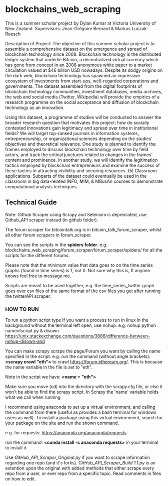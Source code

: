 # blockchains_web_scraping

This is a summer scholar project by Dylan Kumar at Victoria University of New Zealand. 
Supervisors: Jean-Grégoire Bernard & Markus Luczak-Roesch

Description of Project:
The objective of this summer scholar project is to assemble a comprehensive dataset on the emergence and spread of blockchain technology since 2008.  Blockchain technology is the distributed ledger system that underlie Bitcoin, a decentralized virtual currency which has gone from concept in an 2008 anonymous white paper to a market circulation valued at $46 billion USD nowadays. Despite its dodgy origins on the dark web, blockchain technology has spawned an impressive ecosystem of investments from start-ups, well-regarded corporations and governments.  The dataset assembled from the digital footprints of blockchain technology communities, investment databases, media archives, the web and social media (Twitter, Wikipedia) will provide the empirics of a research programme on the social acceptance and diffusion of blockchain technology as an innovation.

Using this dataset, a programme of studies will be conducted to answer the broader research question that motivates this project: how do socially contested innovations gain legitimacy and spread over time in institutional fields?  We will target top-ranked journals in information systems, entrepreneurship, or organizational sciences depending on the studies’ objectives and theoretical relevance.  One study is planned to identify the frames employed to discuss blockchain technology over time by field actors, and track the critical junctures related to changes in the frames’ content and prominence.  In another study, we will identify the legitimation tactics employed by blockchain entrepreneurs and examine the success of these tactics in attracting visibility and securing resources. 
(5) Classroom applications. Subparts of the dataset could eventually be used in the classroom in big data-related INFO, MIM, & MBusAn courses to demonstrate computational analysis techniques. 


## Technical Guide

Note: Github Scraper using Scrapy and Selenium is depreciated, use Github_API scraper instead (in github folder). 

The forum scraper for bitcointalk.org is in bitcoin_talk_forum_scraper, whilst all other forum scrapers in forum_scraper.

You can see the scripts in the <b>spiders folder</b>. e.g. blockchains_web_scraping/forum_scraper/forum_scraper/spiders/ for all the scripts for the different forums. 

Please note that the minimum value that data goes to on the time series graphs (found in time series) is 1, not 0. Not sure why this is, If anyone knows feel free to message me. 

Scripts are meant to be used together, e.g. the time_series_twitter graph goes over csv files of the same format of the csv files you get after running the twitterAPI scraper.


### HOW TO RUN

To run a python script type <b><python nameofscript.py></b>
If you want a process to run in linux in the background without the terminal left open, use nohup.
e.g. nohup python nameofscript.py & disown
https://unix.stackexchange.com/questions/3886/difference-between-nohup-disown-and

You can make scrapy scrape the page/Forum you want by calling the name specified in the script. e.g. run the command (without angle brackets): <b><scrapy crawl "eth"></b> to crawl https://forum.ethereum.org/. This is because the name variable in the file is set to "eth".

Note in the script we have: <b><name = "eth"></b>

Make sure you move (cd) into the directory with the scrapy.cfg file, or else it won't be able to find the scrapy script.
In Scrapy the 'name' variable holds what we call when running 

I recommend using anaconda to set up a virtual environment, and calling the command from there (useful as provides a bash terminal for windows users as well).
To install a package using this virtual environment, search for your package on the site and run the shown command, 

e.g. for requests:
https://anaconda.org/anaconda/requests

run the command: <b><conda install -c anaconda requests></b> in your terminal to install it.

Use <i>GitHub_API_Scraper_Original.py</i> if you want to scrape information regarding one repo (and it's forks).
<i>GitHub_API_Scraper_Build 1.1.py</i> is an extention upon the original with added methods that either scrape every repo from a user, or ever repo from a specific topic. Read comments in files on how to edit. 


